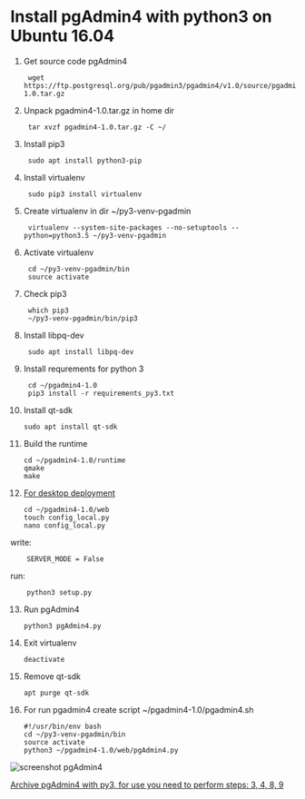 # Install pgAdmin4 with python3 on Ubuntu 16.04

1. Get source code pgAdmin4

        wget https://ftp.postgresql.org/pub/pgadmin3/pgadmin4/v1.0/source/pgadmin4-1.0.tar.gz

2. Unpack pgadmin4-1.0.tar.gz in home dir
        
        tar xvzf pgadmin4-1.0.tar.gz -C ~/

3. Install pip3
    
        sudo apt install python3-pip

4. Install virtualenv
       
        sudo pip3 install virtualenv

5. Create virtualenv in dir ~/py3-venv-pgadmin
       
        virtualenv --system-site-packages --no-setuptools --python=python3.5 ~/py3-venv-pgadmin

6. Activate virtualenv
       
        cd ~/py3-venv-pgadmin/bin
        source activate

7. Check pip3
       
        which pip3
        ~/py3-venv-pgadmin/bin/pip3

8. Install libpq-dev
       
        sudo apt install libpq-dev

9. Install requrements for python 3
       
        cd ~/pgadmin4-1.0
        pip3 install -r requirements_py3.txt

10. Install qt-sdk
       
        sudo apt install qt-sdk

11. Build the runtime
    
        cd ~/pgadmin4-1.0/runtime
        qmake
        make

12. [For desktop deployment](https://www.pgadmin.org/docs4/dev/desktop_deployment.html)
        
        cd ~/pgadmin4-1.0/web
        touch config_local.py
        nano config_local.py
   write:
        
        SERVER_MODE = False
   run:
        
        python3 setup.py

13. Run pgAdmin4
        
        python3 pgAdmin4.py

14. Exit virtualenv
        
        deactivate

15. Remove qt-sdk
        
        apt purge qt-sdk

16. For run pgadmin4 create script ~/pgadmin4-1.0/pgadmin4.sh
             
        #!/usr/bin/env bash
        cd ~/py3-venv-pgadmin/bin
        source activate
        python3 ~/pgadmin4-1.0/web/pgAdmin4.py

![screenshot pgAdmin4](https://s18.postimg.org/q0kghmg49/pg_Admin4_py3.png)

[Archive pgAdmin4 with py3, for use you need to perform steps: 3, 4, 8, 9](https://drive.google.com/file/d/0Bx5RBhf-pBQcZGR4ZTlMTEc0SXc/view)